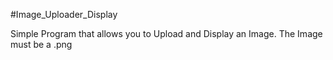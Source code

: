 #Image_Uploader_Display

Simple Program that allows you to Upload and Display an Image.
The Image must be a .png

